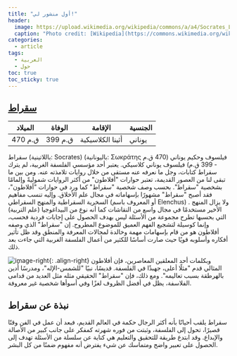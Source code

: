 ```yaml
---
title: "أول منشور لي!"
header:
  image: https://upload.wikimedia.org/wikipedia/commons/a/a4/Socrates_Louvre.jpg
  caption: "Photo credit: [Wikipedia](https://commons.wikimedia.org/wiki/File:Socrates_Louvre.jpg?uselang=fa)"
categories:
  - article
tags:
  - العربية
  - حول
toc: true
toc_sticky: true
---
```


## [سقراط](https://ar.wikipedia.org/wiki/%D8%B3%D9%82%D8%B1%D8%A7%D8%B7)

| الميلاد | الوفاة  | الإقامة          | الجنسية |
|---------|---------|------------------|---------|
| 470 ق.م | 399 ق.م | أثينا الكلاسيكية | يوناني  |

سقراط (باللاتينية: Socrates) (باليونانية: Σωκράτης فيلسوف وحكيم يوناني (470 ق.م - 399 ق.م)  فيلسوف يوناني كلاسيكي. يعتبر أحد مؤسسي الفلسفة الغربية، لم يترك سقراط كتابات، وجل ما نعرفه عنه مستقى من خلال روايات تلامذته عنه. ومن بين ما تبقى لنا من العصور القديمة، تعتبر حوارات "أفلاطون" من أكثر الروايات شموليةً وإلمامًا بشخصية "سقراط". بحسب وصف شخصية "سقراط" كما ورد في حوارات "أفلاطون"، فقد أصبح "سقراط" مشهورًا بإسهاماته في مجال علم الأخلاق. وإليه تنسب مفاهيم السخرية السقراطية والمنهج السقراطي (أو المعروف باسم Elenchus) . ولا يزال المنهج الأخير مستخدمًا في مجال واسع من النقاشات كما أنه نوع من البيداغوجيا (علم التربية) التي بحسبها تطرح مجموعة من الأسئلة ليس بهدف الحصول على إجابات فردية فحسب، وإنما كوسيلة لتشجيع الفهم العميق للموضوع المطروح. إن "سقراط" الذي وصفه أفلاطون هو من قام بإسهامات مهمة وخالدة لمجالات المعرفة والمنطق وقد ظل تأثير أفكاره وأسلوبه قويًا حيث صارت أساسًا للكثير من أعمال الفلسفة الغربية التي جاءت بعد ذلك.

![image-right](https://upload.wikimedia.org/wikipedia/commons/thumb/6/68/Vatsoc.jpg/150px-Vatsoc.jpg){: .align-right}
وبكلمات أحد المعلقين المعاصرين، فإن أفلاطون المثالي قدم "مثلًا أعلى، جهبذًا في الفلسفة. قديسًا، نبيًا "للشمس-الإله"، ومدرسًا أُدين بالهرطقة بسبب تعاليمه". ومع ذلك، فإن "سقراط" الحقيقي مثله مثل العديد من قدامى الفلاسفة، يظل في أفضل الظروف لغزًا وفي أسوأها شخصية غير معروفة.

## نبذة عن سقراط

سقراط يلقب أحيانًا بأنه أكثر الرجال حكمة في العالم القديم، فبعد أن عمل في الفن وقتًا قصيرًا، تحول إلى الفلسفة، وثبتت من فوره شهرته كمفكر على جانب كبير من الأصالة والإبداع. وقد ابتدع طريقة للتحقيق والتعليم هي كناية عن سلسلة من الأسئلة تهدف إلى الحصول على تعبير واضح ومتماسك عن شيء يفترض أنه مفهوم ضمنًا من كل البشر.